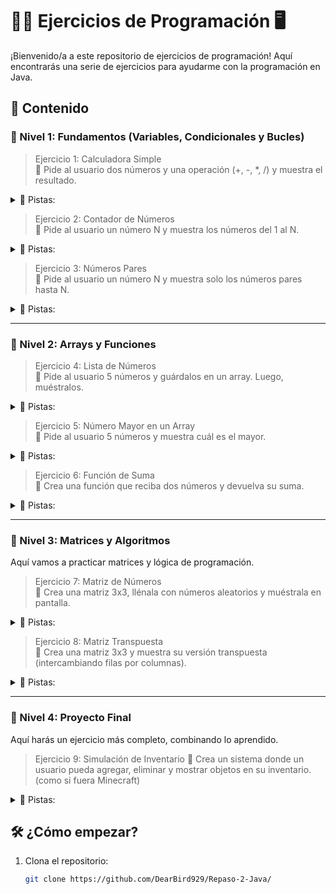 # 🧑‍💻 **Ejercicios de Programación** 🖥️

¡Bienvenido/a a este repositorio de ejercicios de programación! Aquí encontrarás una serie de ejercicios para ayudarme con la programación en Java.

## 📝 **Contenido**

### 📌 Nivel 1: Fundamentos (Variables, Condicionales y Bucles)
> Ejercicio 1: Calculadora Simple  
🔹 Pide al usuario dos números y una operación (+, -, *, /) y muestra el resultado.   
<details>
  <summary>📌 Pistas:</summary>

* Usa Scanner para pedir los números y la operación.  
  
* Usa if-else o switch para hacer las operaciones.
  
* Muestra el resultado en consola.  
</details>  
  
> Ejercicio 2: Contador de Números  
🔹 Pide al usuario un número N y muestra los números del 1 al N.  
<details>
<summary>📌 Pistas:</summary>

* Usa un int[] para almacenar los números.  
* Usa un for para llenarlo y otro for para imprimirlo.  
</details>  

> Ejercicio 3: Números Pares  
🔹 Pide al usuario un número N y muestra solo los números pares hasta N.    
<details>
  <summary>📌 Pistas:</summary>

Usa un for para recorrer los números hasta N.  
Usa if (numero % 2 == 0) para verificar si un número es par.    

* Usa un bucle for para imprimir los números.  
* Si el usuario pone un número negativo, muestra un mensaje de error
</details>  

----

### 📌 Nivel 2: Arrays y Funciones

> Ejercicio 4: Lista de Números  
🔹 Pide al usuario 5 números y guárdalos en un array. Luego, muéstralos.  
<details>
  <summary>📌 Pistas:</summary>
  
* Usa un int[] para almacenar los números.    
  
* Usa un for para llenarlo y otro for para imprimirlo.    
  
</details>

> Ejercicio 5: Número Mayor en un Array  
🔹 Pide al usuario 5 números y muestra cuál es el mayor.  
<details>
  <summary>📌 Pistas:</summary>
  
* Usa un array para guardar los números.
  
* Usa un for para comparar cada número con el actual mayor.
  
</details>

> Ejercicio 6: Función de Suma  
🔹 Crea una función que reciba dos números y devuelva su suma.
>  
<details>
  <summary>📌 Pistas:</summary>

* Define un método public static int sumar(int a, int b).
  
* Llámalo desde main() y muestra el resultado.

</details>

----  

### 📌 Nivel 3: Matrices y Algoritmos
Aquí vamos a practicar matrices y lógica de programación.  

> Ejercicio 7: Matriz de Números  
🔹 Crea una matriz 3x3, llénala con números aleatorios y muéstrala en pantalla.
<details>
  <summary>📌 Pistas:</summary>  

* Usa un int[][] para almacenar la matriz.
  
* Usa dos for anidados para llenarla e imprimirla.
  
* Usa Math.random() para generar números aleatorios.
  
</details>  

> Ejercicio 8: Matriz Transpuesta  
🔹 Crea una matriz 3x3 y muestra su versión transpuesta (intercambiando filas por columnas).  
<details>
  <summary>📌 Pistas:</summary>  

* Usa una segunda matriz para almacenar la transpuesta.
  
* Intercambia matriz[i][j] con matriz[j][i].

</details>

----  

### 📌 Nivel 4: Proyecto Final  
Aquí harás un ejercicio más completo, combinando lo aprendido.  

> Ejercicio 9: Simulación de Inventario
🔹 Crea un sistema donde un usuario pueda agregar, eliminar y mostrar objetos en su inventario.
  (como si fuera Minecraft)
<details>
  <summary>📌 Pistas:</summary>  
  
* Usa un ArrayList<String> en vez de un array normal para facilitar la gestión.
  
* Usa un switch con opciones para agregar, eliminar y ver el inventario.
  
</details>  

## 🛠️ **¿Cómo empezar?**

1. Clona el repositorio:
   ```bash
   git clone https://github.com/DearBird929/Repaso-2-Java/
